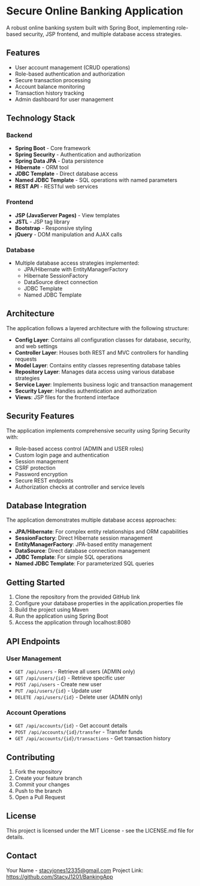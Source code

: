# Secure Online Banking Application

A robust online banking system built with Spring Boot, implementing role-based security, JSP frontend, and multiple database access strategies.

## Features

- User account management (CRUD operations)
- Role-based authentication and authorization
- Secure transaction processing
- Account balance monitoring
- Transaction history tracking
- Admin dashboard for user management

## Technology Stack

### Backend
- **Spring Boot** - Core framework
- **Spring Security** - Authentication and authorization
- **Spring Data JPA** - Data persistence
- **Hibernate** - ORM tool
- **JDBC Template** - Direct database access
- **Named JDBC Template** - SQL operations with named parameters
- **REST API** - RESTful web services

### Frontend
- **JSP (JavaServer Pages)** - View templates
- **JSTL** - JSP tag library
- **Bootstrap** - Responsive styling
- **jQuery** - DOM manipulation and AJAX calls

### Database
- Multiple database access strategies implemented:
  - JPA/Hibernate with EntityManagerFactory
  - Hibernate SessionFactory
  - DataSource direct connection
  - JDBC Template
  - Named JDBC Template

## Architecture

The application follows a layered architecture with the following structure:

- **Config Layer**: Contains all configuration classes for database, security, and web settings
- **Controller Layer**: Houses both REST and MVC controllers for handling requests
- **Model Layer**: Contains entity classes representing database tables
- **Repository Layer**: Manages data access using various database strategies
- **Service Layer**: Implements business logic and transaction management
- **Security Layer**: Handles authentication and authorization
- **Views**: JSP files for the frontend interface

## Security Features

The application implements comprehensive security using Spring Security with:

- Role-based access control (ADMIN and USER roles)
- Custom login page and authentication
- Session management
- CSRF protection
- Password encryption
- Secure REST endpoints
- Authorization checks at controller and service levels

## Database Integration

The application demonstrates multiple database access approaches:

- **JPA/Hibernate**: For complex entity relationships and ORM capabilities
- **SessionFactory**: Direct Hibernate session management
- **EntityManagerFactory**: JPA-based entity management
- **DataSource**: Direct database connection management
- **JDBC Template**: For simple SQL operations
- **Named JDBC Template**: For parameterized SQL queries

## Getting Started

1. Clone the repository from the provided GitHub link
2. Configure your database properties in the application.properties file
3. Build the project using Maven
4. Run the application using Spring Boot
5. Access the application through localhost:8080

## API Endpoints

### User Management
- `GET /api/users` - Retrieve all users (ADMIN only)
- `GET /api/users/{id}` - Retrieve specific user
- `POST /api/users` - Create new user
- `PUT /api/users/{id}` - Update user
- `DELETE /api/users/{id}` - Delete user (ADMIN only)

### Account Operations
- `GET /api/accounts/{id}` - Get account details
- `POST /api/accounts/{id}/transfer` - Transfer funds
- `GET /api/accounts/{id}/transactions` - Get transaction history

## Contributing

1. Fork the repository
2. Create your feature branch
3. Commit your changes
4. Push to the branch
5. Open a Pull Request

## License

This project is licensed under the MIT License - see the LICENSE.md file for details.

## Contact

Your Name - stacyjones12335@gmail.com
Project Link: https://github.com/StacyJ1201/BankingApp
